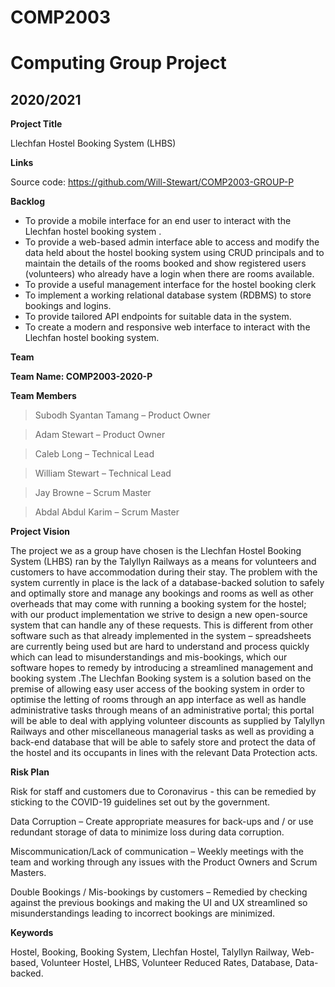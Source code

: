 # COMP2003 

# Computing Group Project 

## 2020/2021 

 

**Project Title**

Llechfan Hostel Booking System (LHBS) 

  

**Links**

Source code: https://github.com/Will-Stewart/COMP2003-GROUP-P  

  

**Backlog**  

- To provide a mobile interface for an end user to interact with the Llechfan hostel booking system . 
- To provide a web-based admin interface able to access and modify the data held about the hostel booking system using CRUD principals and to maintain the details of the rooms booked and show registered users (volunteers) who already have a login when there are rooms available.  
- To provide a useful management interface for the hostel booking clerk 
- To implement a working relational database system (RDBMS) to store bookings and logins. 
- To provide tailored API endpoints for suitable data in the system.   
- To create a modern and responsive web interface to interact with the Llechfan hostel booking system. 

 

**Team**

****Team Name: COMP2003-2020-P****

****Team Members****

 
> Subodh Syantan Tamang – Product Owner 

> Adam Stewart – Product Owner 

> Caleb Long – Technical Lead 

> William Stewart – Technical Lead 

> Jay Browne – Scrum Master 

> Abdal Abdul Karim – Scrum Master 

 

**Project Vision**

The project we as a group have chosen is the Llechfan Hostel Booking System (LHBS) ran by the Talyllyn Railways as a means for volunteers and customers to have accommodation during their stay. The problem with the system currently in place is the lack of a database-backed solution to safely and optimally store and manage any bookings and rooms as well as other overheads that may come with running a booking system for the hostel; with our product implementation we strive to design a new open-source system that can handle any of these requests. This is different from other software such as that already implemented in the system – spreadsheets are currently being used but are hard to understand and process quickly which can lead to misunderstandings and mis-bookings, which our software hopes to remedy by introducing a streamlined management and booking system .The Llechfan Booking system is a solution based on the premise of allowing easy user access of the booking system in order to optimise the letting of rooms through an app interface as well as handle administrative tasks through means of an administrative portal; this portal will be able to deal with applying volunteer discounts as supplied by Talyllyn Railways and other miscellaneous managerial tasks as well as providing a back-end database that will be able to safely store and protect the data of the hostel and its occupants in lines with the relevant Data Protection acts. 

 

**Risk Plan**

Risk for staff and customers due to Coronavirus  - this can be remedied by sticking to the COVID-19 guidelines set out by the government. 

Data Corruption – Create appropriate measures for back-ups and / or use redundant storage of data to minimize loss during data corruption. 

Miscommunication/Lack of communication – Weekly meetings with the team and working through any issues with the Product Owners and Scrum Masters. 

Double Bookings / Mis-bookings by customers – Remedied by checking against the previous bookings and making the UI and UX streamlined so misunderstandings leading to incorrect bookings are minimized. 

  

**Keywords**

Hostel, Booking, Booking System, Llechfan Hostel, Talyllyn Railway, Web-based, Volunteer Hostel, LHBS, Volunteer Reduced Rates, Database, Data-backed. 
